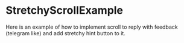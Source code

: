 # StretchyScrollExample

Here is an example of how to implement scroll to reply with feedback (telegram like) and add stretchy hint button to it.
